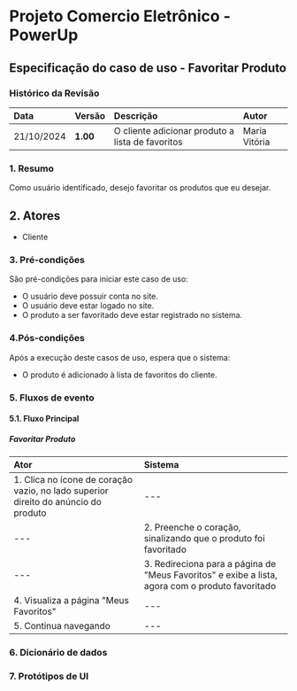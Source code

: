# Projeto Comercio Eletrônico - PowerUp

## Especificação do caso de uso - Favoritar Produto

### Histórico da Revisão
|  Data  | Versão | Descrição | Autor |
|:-------|:-------|:----------|:------|
| 21/10/2024 | **1.00** | O cliente adicionar produto a lista de favoritos | Maria Vitória |


### 1. Resumo 
Como usuário identificado, desejo favoritar os produtos que eu desejar.

## 2. Atores
- Cliente

### 3. Pré-condições
São pré-condições para iniciar este caso de uso:
- 	O usuário deve possuir conta no site.
-   O usuário deve estar logado no site.
-   O produto a ser favoritado deve estar registrado no sistema.

### 4.Pós-condições
Após a execução deste casos de uso, espera que o sistema:
-  O produto é adicionado à lista de favoritos do cliente. 

### 5. Fluxos de evento

#### 5.1. Fluxo Principal
##### Favoritar Produto

|  Ator  | Sistema |
|:-------|:------- |
| 1. Clica no ícone de coração vazio, no lado superior direito do anúncio do produto | --- |
| --- | 2. Preenche o coração, sinalizando que o produto foi favoritado |
| --- | 3. Redireciona para a página de "Meus Favoritos" e exibe a lista, agora com o produto favoritado |
| 4. Visualiza a página "Meus Favoritos" | --- |
| 5. Continua navegando | --- |

### 6. Dicionário de dados

### 7. Protótipos de UI